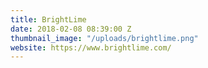 ```yaml
---
title: BrightLime
date: 2018-02-08 08:39:00 Z
thumbnail_image: "/uploads/brightlime.png"
website: https://www.brightlime.com/
---
```


